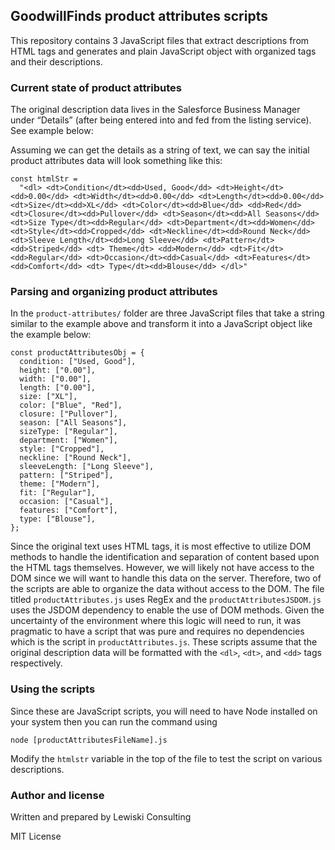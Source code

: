 ## GoodwillFinds product attributes scripts

This repository contains 3 JavaScript files that extract descriptions from HTML
tags and generates and plain JavaScript object with organized tags and their
descriptions.

### Current state of product attributes

The original description data lives in the Salesforce Business Manager under
“Details” (after being entered into and fed from the listing service). See
example below:

Assuming we can get the details as a string of text, we can say the initial
product attributes data will look something like this:

```
const htmlStr =
  "<dl> <dt>Condition</dt><dd>Used, Good</dd> <dt>Height</dt><dd>0.00</dd> <dt>Width</dt><dd>0.00</dd> <dt>Length</dt><dd>0.00</dd> <dt>Size</dt><dd>XL</dd> <dt>Color</dt><dd>Blue</dd> <dd>Red</dd><dt>Closure</dt><dd>Pullover</dd> <dt>Season</dt><dd>All Seasons</dd> <dt>Size Type</dt><dd>Regular</dd> <dt>Department</dt><dd>Women</dd> <dt>Style</dt><dd>Cropped</dd> <dt>Neckline</dt><dd>Round Neck</dd> <dt>Sleeve Length</dt><dd>Long Sleeve</dd> <dt>Pattern</dt><dd>Striped</dd> <dt> Theme</dt> <dd>Modern</dd> <dt>Fit</dt><dd>Regular</dd> <dt>Occasion</dt><dd>Casual</dd> <dt>Features</dt><dd>Comfort</dd> <dt> Type</dt><dd>Blouse</dd> </dl>"
```

### Parsing and organizing product attributes

In the `product-attributes/` folder are three JavaScript files that take a
string similar to the example above and transform it into a JavaScript object
like the example below:

```
const productAttributesObj = {
  condition: ["Used, Good"],
  height: ["0.00"],
  width: ["0.00"],
  length: ["0.00"],
  size: ["XL"],
  color: ["Blue", "Red"],
  closure: ["Pullover"],
  season: ["All Seasons"],
  sizeType: ["Regular"],
  department: ["Women"],
  style: ["Cropped"],
  neckline: ["Round Neck"],
  sleeveLength: ["Long Sleeve"],
  pattern: ["Striped"],
  theme: ["Modern"],
  fit: ["Regular"],
  occasion: ["Casual"],
  features: ["Comfort"],
  type: ["Blouse"],
};
```

Since the original text uses HTML tags, it is most effective to utilize DOM
methods to handle the identification and separation of content based upon the
HTML tags themselves. However, we will likely not have access to the DOM since
we will want to handle this data on the server. Therefore, two of the scripts
are able to organize the data without access to the DOM. The file titled
`productAttributes.js` uses RegEx and the `productAttributesJSDOM.js` uses the
JSDOM dependency to enable the use of DOM methods. Given the uncertainty of the
environment where this logic will need to run, it was pragmatic to have a script
that was pure and requires no dependencies which is the script in
`productAttributes.js`. These scripts assume that the original description data
will be formatted with the `<dl>`, `<dt>`, and `<dd>` tags respectively.

### Using the scripts

Since these are JavaScript scripts, you will need to have Node installed on your
system then you can run the command using

`node [productAttributesFileName].js`

Modify the `htmlstr` variable in the top of the file to test the script on
various descriptions.

### Author and license

Written and prepared by Lewiski Consulting

MIT License
